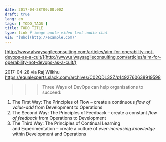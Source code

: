 ```yaml
---
date: 2017-04-28T00:00:00Z
draft: true
lang: en
tags: [ TODO_TAGS ]
title: TODO_TITLE
type: link # image quote video text audio chat
via: "[Who](http://example.com)"
---
```



[http://www.alwaysagileconsulting.com/articles/aim-for-operability-not-devops-as-a-cult/](http://www.alwaysagileconsulting.com/articles/aim-for-operability-not-devops-as-a-cult/)

2017-04-28 via Raj Wilkhu
https://equalexperts.slack.com/archives/C02QDL3SZ/p1492760638919598

>>> Three Ways of DevOps can help organisations to succeed:

1. The First Way: The Principles of Flow – create a continuous *flow of value-add* from Development to Operations
2. The Second Way: The Principles of Feedback – create a constant *flow of feedback* from Operations to Development
3. The Third Way: The Principles of Continual Learning and Experimentation – create a culture of *ever-increasing knowledge* within Development and Operations

